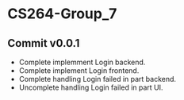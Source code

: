 # CS264-Group_7
## Commit v0.0.1
- Complete implemment Login backend.
- Complete implement Login frontend.
- Complete handling Login failed in part backend.
- Uncomplete handling Login failed in part UI.
